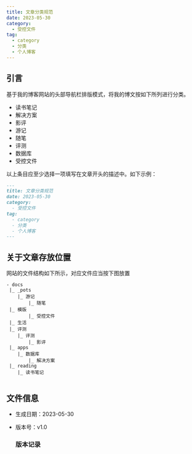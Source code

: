 ```yaml
---
title: 文章分类规范
date: 2023-05-30
category:
  - 受控文件
tag:
  - category
  - 分类
  - 个人博客
---
```


## 引言

基于我的博客网站的头部导航栏排版模式，将我的博文按如下所列进行分类。

- 读书笔记
- 解决方案
- 影评
- 游记
- 随笔
- 评测
- 数据库
- 受控文件

以上条目应至少选择一项填写在文章开头的描述中。如下示例：

```markdown
---
title: 文章分类规范
date: 2023-05-30
category:
  - 受控文件
tag:
  - category
  - 分类
  - 个人博客
---
```

## 关于文章存放位置

网站的文件结构如下所示，对应文件应当按下图放置

```
- docs
 |_ _pots
  	|_ 游记
 		|_ 随笔
 |_ 模版
 		|_ 受控文件
 |_ 生活
 |_ 评测
  	|_ 评测
 		|_ 影评
 |_ apps
  	|_ 数据库
 		|_ 解决方案
 |_ reading
  	|_ 读书笔记
  
```

## 文件信息



- 生成日期：2023-05-30

- 版本号：v1.0

  ### 版本记录

  


